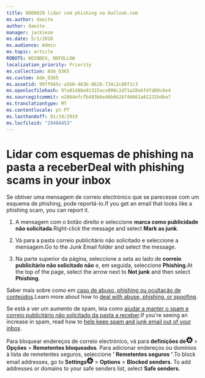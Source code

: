 ```yaml
---
title: 8000029 lidar com phishing na Outlook.com
ms.author: daeite
author: daeite
manager: jackiesm
ms.date: 5/1/2018
ms.audience: Admin
ms.topic: article
ROBOTS: NOINDEX, NOFOLLOW
localization_priority: Priority
ms.collection: Adm_O365
ms.custom: Adm_O365
ms.assetid: 99ff945c-a5b0-463b-8626-734c2c88f1c3
ms.openlocfilehash: 9fa81486e91315ace890c2d71a28ebf4fd60c6e4
ms.sourcegitcommit: e2864efcfb493b6e46b662b746661a61232bdba7
ms.translationtype: MT
ms.contentlocale: pt-PT
ms.lasthandoff: 01/24/2019
ms.locfileid: "29484453"
---
```

# <a name="deal-with-phishing-scams-in-your-inbox"></a><span data-ttu-id="75f8d-102">Lidar com esquemas de phishing na pasta a receber</span><span class="sxs-lookup"><span data-stu-id="75f8d-102">Deal with phishing scams in your inbox</span></span>

<span data-ttu-id="75f8d-103">Se obtiver uma mensagem de correio electrónico que se parecesse com um esquema de phishing, pode reportá-lo.</span><span class="sxs-lookup"><span data-stu-id="75f8d-103">If you get an email that looks like a phishing scam, you can report it.</span></span>
  
1. <span data-ttu-id="75f8d-104">A mensagem com o botão direito e seleccione **marca como publicidade não solicitada**.</span><span class="sxs-lookup"><span data-stu-id="75f8d-104">Right-click the message and select **Mark as junk**.</span></span> 
    
2. <span data-ttu-id="75f8d-105">Vá para a pasta correio publicitário não solicitado e seleccione a mensagem.</span><span class="sxs-lookup"><span data-stu-id="75f8d-105">Go to the Junk Email folder and select the message.</span></span>
    
3. <span data-ttu-id="75f8d-106">Na parte superior da página, seleccione a seta ao lado de **correio publicitário não solicitado não** e, em seguida, seleccione **Phishing**.</span><span class="sxs-lookup"><span data-stu-id="75f8d-106">At the top of the page, select the arrow next to **Not junk** and then select **Phishing**.</span></span> 
    
<span data-ttu-id="75f8d-107">Saber mais sobre como em [caso de abuso, phishing ou ocultação de conteúdos](https://go.microsoft.com/fwlink/p/?linkid=873139).</span><span class="sxs-lookup"><span data-stu-id="75f8d-107">Learn more about how to [deal with abuse, phishing, or spoofing](https://go.microsoft.com/fwlink/p/?linkid=873139).</span></span>
  
<span data-ttu-id="75f8d-108">Se está a ver um aumento de spam, leia como [ajudar a manter o spam e correio publicitário não solicitado da pasta a receber](https://go.microsoft.com/fwlink/p/?linkid=873140).</span><span class="sxs-lookup"><span data-stu-id="75f8d-108">If you're seeing an increase in spam, read how to [help keep spam and junk email out of your inbox](https://go.microsoft.com/fwlink/p/?linkid=873140).</span></span>
  
<span data-ttu-id="75f8d-p101">Para bloquear endereços de correio electrónico, vá para **definições de**![definições de](media/f4b2e798-fff1-4a14-931f-5677a4543b58.png) \> **Opções** \> **Remetentes bloqueados**. Para adicionar endereços ou domínios à lista de remetentes seguros, seleccione **' Remetentes seguros '**.</span><span class="sxs-lookup"><span data-stu-id="75f8d-p101">To block email addresses, go to **Settings**![Settings](media/f4b2e798-fff1-4a14-931f-5677a4543b58.png) \> **Options** \> **Blocked senders**. To add addresses or domains to your safe senders list, select **Safe senders**.</span></span> 
  

